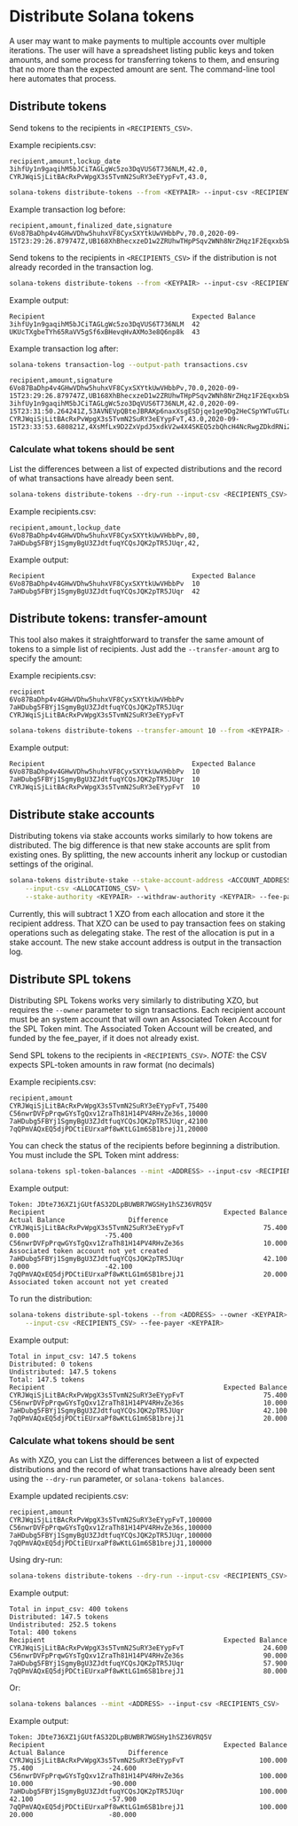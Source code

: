 # Distribute Solana tokens

A user may want to make payments to multiple accounts over multiple iterations.
The user will have a spreadsheet listing public keys and token amounts, and
some process for transferring tokens to them, and ensuring that no more than the
expected amount are sent. The command-line tool here automates that process.

## Distribute tokens

Send tokens to the recipients in `<RECIPIENTS_CSV>`.

Example recipients.csv:

```text
recipient,amount,lockup_date
3ihfUy1n9gaqihM5bJCiTAGLgWc5zo3DqVUS6T736NLM,42.0,
CYRJWqiSjLitBAcRxPvWpgX3s5TvmN2SuRY3eEYypFvT,43.0,
```

```bash
solana-tokens distribute-tokens --from <KEYPAIR> --input-csv <RECIPIENTS_CSV> --fee-payer <KEYPAIR>
```

Example transaction log before:

```text
recipient,amount,finalized_date,signature
6Vo87BaDhp4v4GHwVDhw5huhxVF8CyxSXYtkUwVHbbPv,70.0,2020-09-15T23:29:26.879747Z,UB168XhBhecxzeD1w2ZRUhwTHpPSqv2WNh8NrZHqz1F2EqxxbSW6iFfVtsg3HkU9NX2cD7R92D8VRLSyArZ9xKQ
```

Send tokens to the recipients in `<RECIPIENTS_CSV>` if the distribution is
not already recorded in the transaction log.

```bash
solana-tokens distribute-tokens --from <KEYPAIR> --input-csv <RECIPIENTS_CSV> --fee-payer <KEYPAIR>
```

Example output:

```text
Recipient                                     Expected Balance
3ihfUy1n9gaqihM5bJCiTAGLgWc5zo3DqVUS6T736NLM  42
UKUcTXgbeTYh65RaVV5gSf6xBHevqHvAXMo3e8Q6np8k  43
```


Example transaction log after:

```bash
solana-tokens transaction-log --output-path transactions.csv
```

```text
recipient,amount,signature
6Vo87BaDhp4v4GHwVDhw5huhxVF8CyxSXYtkUwVHbbPv,70.0,2020-09-15T23:29:26.879747Z,UB168XhBhecxzeD1w2ZRUhwTHpPSqv2WNh8NrZHqz1F2EqxxbSW6iFfVtsg3HkU9NX2cD7R92D8VRLSyArZ9xKQ
3ihfUy1n9gaqihM5bJCiTAGLgWc5zo3DqVUS6T736NLM,42.0,2020-09-15T23:31:50.264241Z,53AVNEVpQBteJBRAKp6naxXsgESDjqe1ge9Dg2HeCSpYWTuGTLqHrBpkHTnpvPJURNgKWxkJfihuRa5STVRjL2hy
CYRJWqiSjLitBAcRxPvWpgX3s5TvmN2SuRY3eEYypFvT,43.0,2020-09-15T23:33:53.680821Z,4XsMfLx9D2ZxVpdJ5xdkV2w4X4SKEQ5zbQhcH4NcRwgZDkdRNiZjvnMFaWaWHUh5eF1LwFPpQdjn6mzSsiCVj3L7
```

### Calculate what tokens should be sent

List the differences between a list of expected distributions and the record of what
transactions have already been sent.

```bash
solana-tokens distribute-tokens --dry-run --input-csv <RECIPIENTS_CSV>
```

Example recipients.csv:

```text
recipient,amount,lockup_date
6Vo87BaDhp4v4GHwVDhw5huhxVF8CyxSXYtkUwVHbbPv,80,
7aHDubg5FBYj1SgmyBgU3ZJdtfuqYCQsJQK2pTR5JUqr,42,
```

Example output:

```text
Recipient                                     Expected Balance
6Vo87BaDhp4v4GHwVDhw5huhxVF8CyxSXYtkUwVHbbPv  10
7aHDubg5FBYj1SgmyBgU3ZJdtfuqYCQsJQK2pTR5JUqr  42
```

## Distribute tokens: transfer-amount

This tool also makes it straightforward to transfer the same amount of tokens to a simple list of recipients. Just add the `--transfer-amount` arg to specify the amount:

Example recipients.csv:

```text
recipient
6Vo87BaDhp4v4GHwVDhw5huhxVF8CyxSXYtkUwVHbbPv
7aHDubg5FBYj1SgmyBgU3ZJdtfuqYCQsJQK2pTR5JUqr
CYRJWqiSjLitBAcRxPvWpgX3s5TvmN2SuRY3eEYypFvT
```

```bash
solana-tokens distribute-tokens --transfer-amount 10 --from <KEYPAIR> --input-csv <RECIPIENTS_CSV> --fee-payer <KEYPAIR>
```

Example output:

```text
Recipient                                     Expected Balance
6Vo87BaDhp4v4GHwVDhw5huhxVF8CyxSXYtkUwVHbbPv  10
7aHDubg5FBYj1SgmyBgU3ZJdtfuqYCQsJQK2pTR5JUqr  10
CYRJWqiSjLitBAcRxPvWpgX3s5TvmN2SuRY3eEYypFvT  10
```

## Distribute stake accounts

Distributing tokens via stake accounts works similarly to how tokens are distributed. The
big difference is that new stake accounts are split from existing ones. By splitting,
the new accounts inherit any lockup or custodian settings of the original.

```bash
solana-tokens distribute-stake --stake-account-address <ACCOUNT_ADDRESS> \
    --input-csv <ALLOCATIONS_CSV> \
    --stake-authority <KEYPAIR> --withdraw-authority <KEYPAIR> --fee-payer <KEYPAIR>
```

Currently, this will subtract 1 XZO from each allocation and store it the
recipient address. That XZO can be used to pay transaction fees on staking
operations such as delegating stake. The rest of the allocation is put in
a stake account. The new stake account address is output in the transaction
log.

## Distribute SPL tokens

Distributing SPL Tokens works very similarly to distributing XZO, but requires
the `--owner` parameter to sign transactions. Each recipient account must be an
system account that will own an Associated Token Account for the SPL Token mint.
The Associated Token Account will be created, and funded by the fee_payer, if it
does not already exist.

Send SPL tokens to the recipients in `<RECIPIENTS_CSV>`.
*NOTE:* the CSV expects SPL-token amounts in raw format (no decimals)

Example recipients.csv:

```text
recipient,amount
CYRJWqiSjLitBAcRxPvWpgX3s5TvmN2SuRY3eEYypFvT,75400
C56nwrDVFpPrqwGYsTgQxv1ZraTh81H14PV4RHvZe36s,10000
7aHDubg5FBYj1SgmyBgU3ZJdtfuqYCQsJQK2pTR5JUqr,42100
7qQPmVAQxEQ5djPDCtiEUrxaPf8wKtLG1m6SB1brejJ1,20000
```

You can check the status of the recipients before beginning a distribution. You
must include the SPL Token mint address:

```bash
solana-tokens spl-token-balances --mint <ADDRESS> --input-csv <RECIPIENTS_CSV>
```

Example output:

```text
Token: JDte736XZ1jGUtfAS32DLpBUWBR7WGSHy1hSZ36VRQ5V
Recipient                                             Expected Balance            Actual Balance                Difference
CYRJWqiSjLitBAcRxPvWpgX3s5TvmN2SuRY3eEYypFvT                    75.400                      0.000                   -75.400
C56nwrDVFpPrqwGYsTgQxv1ZraTh81H14PV4RHvZe36s                    10.000  Associated token account not yet created
7aHDubg5FBYj1SgmyBgU3ZJdtfuqYCQsJQK2pTR5JUqr                    42.100                      0.000                   -42.100
7qQPmVAQxEQ5djPDCtiEUrxaPf8wKtLG1m6SB1brejJ1                    20.000  Associated token account not yet created
```

To run the distribution:

```bash
solana-tokens distribute-spl-tokens --from <ADDRESS> --owner <KEYPAIR> \
    --input-csv <RECIPIENTS_CSV> --fee-payer <KEYPAIR>
```

Example output:

```text
Total in input_csv: 147.5 tokens
Distributed: 0 tokens
Undistributed: 147.5 tokens
Total: 147.5 tokens
Recipient                                             Expected Balance
CYRJWqiSjLitBAcRxPvWpgX3s5TvmN2SuRY3eEYypFvT                    75.400
C56nwrDVFpPrqwGYsTgQxv1ZraTh81H14PV4RHvZe36s                    10.000
7aHDubg5FBYj1SgmyBgU3ZJdtfuqYCQsJQK2pTR5JUqr                    42.100
7qQPmVAQxEQ5djPDCtiEUrxaPf8wKtLG1m6SB1brejJ1                    20.000
```

### Calculate what tokens should be sent

As with XZO, you can List the differences between a list of expected
distributions and the record of what transactions have already been sent using
the `--dry-run` parameter, or `solana-tokens balances`.

Example updated recipients.csv:

```text
recipient,amount
CYRJWqiSjLitBAcRxPvWpgX3s5TvmN2SuRY3eEYypFvT,100000
C56nwrDVFpPrqwGYsTgQxv1ZraTh81H14PV4RHvZe36s,100000
7aHDubg5FBYj1SgmyBgU3ZJdtfuqYCQsJQK2pTR5JUqr,100000
7qQPmVAQxEQ5djPDCtiEUrxaPf8wKtLG1m6SB1brejJ1,100000
```

Using dry-run:

```bash
solana-tokens distribute-tokens --dry-run --input-csv <RECIPIENTS_CSV>
```

Example output:

```text
Total in input_csv: 400 tokens
Distributed: 147.5 tokens
Undistributed: 252.5 tokens
Total: 400 tokens
Recipient                                             Expected Balance
CYRJWqiSjLitBAcRxPvWpgX3s5TvmN2SuRY3eEYypFvT                    24.600
C56nwrDVFpPrqwGYsTgQxv1ZraTh81H14PV4RHvZe36s                    90.000
7aHDubg5FBYj1SgmyBgU3ZJdtfuqYCQsJQK2pTR5JUqr                    57.900
7qQPmVAQxEQ5djPDCtiEUrxaPf8wKtLG1m6SB1brejJ1                    80.000
```

Or:

```bash
solana-tokens balances --mint <ADDRESS> --input-csv <RECIPIENTS_CSV>
```

Example output:

```text
Token: JDte736XZ1jGUtfAS32DLpBUWBR7WGSHy1hSZ36VRQ5V
Recipient                                             Expected Balance            Actual Balance                Difference
CYRJWqiSjLitBAcRxPvWpgX3s5TvmN2SuRY3eEYypFvT                   100.000                    75.400                   -24.600
C56nwrDVFpPrqwGYsTgQxv1ZraTh81H14PV4RHvZe36s                   100.000                    10.000                   -90.000
7aHDubg5FBYj1SgmyBgU3ZJdtfuqYCQsJQK2pTR5JUqr                   100.000                    42.100                   -57.900
7qQPmVAQxEQ5djPDCtiEUrxaPf8wKtLG1m6SB1brejJ1                   100.000                    20.000                   -80.000
```
